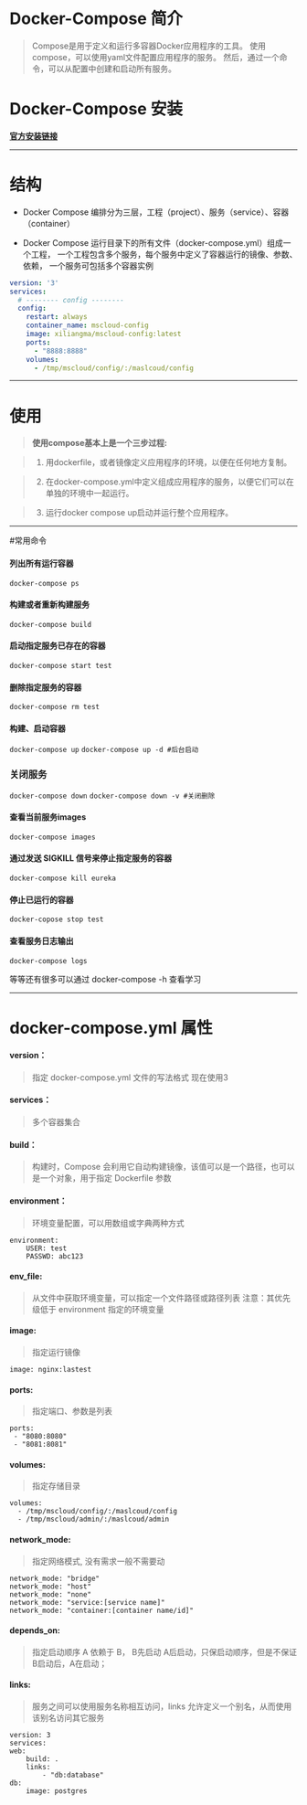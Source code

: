 # Docker-Compose 简介
> Compose是用于定义和运行多容器Docker应用程序的工具。
> 使用compose，可以使用yaml文件配置应用程序的服务。
> 然后，通过一个命令，可以从配置中创建和启动所有服务。

# Docker-Compose 安装
**[官方安装链接]( https://docs.docker.com/compose/install/ "官方安装链接")**

------------

# 结构
- Docker Compose 编排分为三层，工程（project）、服务（service）、容器（container）

- Docker Compose 运行目录下的所有文件（docker-compose.yml）组成一个工程，
一个工程包含多个服务，每个服务中定义了容器运行的镜像、参数、依赖，
一个服务可包括多个容器实例

```yaml
version: '3'
services:
  # -------- config --------
  config:
    restart: always
    container_name: mscloud-config
    image: xiliangma/mscloud-config:latest
    ports:
      - "8888:8888"
    volumes:
      - /tmp/mscloud/config/:/maslcoud/config
```
------------

# 使用

> **使用compose基本上是一个三步过程:**

> 1. 用dockerfile，或者镜像定义应用程序的环境，以便在任何地方复制。

> 2. 在docker-compose.yml中定义组成应用程序的服务，以便它们可以在单独的环境中一起运行。

> 3. 运行docker compose up启动并运行整个应用程序。

------------
#常用命令
 #### 列出所有运行容器
`docker-compose ps`

#### 构建或者重新构建服务
`docker-compose build`

#### 启动指定服务已存在的容器
`docker-compose start test`

#### 删除指定服务的容器
`docker-compose rm test`

#### 构建、启动容器
`docker-compose up`
`docker-compose up -d #后台启动`

### 关闭服务
`docker-compose down`
`docker-compose down -v #关闭删除`
	
#### 查看当前服务images
`docker-compose images`

#### 通过发送 SIGKILL 信号来停止指定服务的容器
`docker-compose kill eureka`

#### 停止已运行的容器
`docker-copose stop test`

#### 查看服务日志输出
`docker-compose logs`

等等还有很多可以通过 docker-compose -h 查看学习

------------
# docker-compose.yml 属性
#### version：
> 指定 docker-compose.yml 文件的写法格式 现在使用3

#### services：
> 多个容器集合

#### build：
> 构建时，Compose 会利用它自动构建镜像，该值可以是一个路径，也可以是一个对象，用于指定 Dockerfile 参数
	
#### environment：
> 环境变量配置，可以用数组或字典两种方式

	environment:
    	USER: test
    	PASSWD: abc123

#### env_file:
> 从文件中获取环境变量，可以指定一个文件路径或路径列表
> 注意：其优先级低于 environment 指定的环境变量

#### image:
> 指定运行镜像

	image: nginx:lastest

#### ports:
> 指定端口、参数是列表

	ports:
	 - "8080:8080"
	 - "8081:8081"
	
#### volumes:
> 指定存储目录

	volumes:
      - /tmp/mscloud/config/:/maslcoud/config
	  - /tmp/mscloud/admin/:/maslcoud/admin
	
#### network_mode:
> 指定网络模式, 没有需求一般不需要动

	network_mode: "bridge"
	network_mode: "host"
	network_mode: "none"
	network_mode: "service:[service name]"
	network_mode: "container:[container name/id]"
	
#### depends_on:
> 指定启动顺序 A 依赖于 B， B先启动 A后启动，只保启动顺序，但是不保证B启动后，A在启动；

#### links:
> 服务之间可以使用服务名称相互访问，links 允许定义一个别名，从而使用该别名访问其它服务

	version: 3
	services:
    web:
        build: .
        links:
            - "db:database"
    db:
        image: postgres

